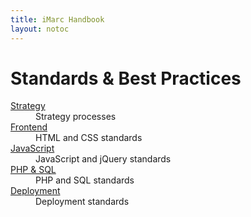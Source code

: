 ```yaml
---
title: iMarc Handbook
layout: notoc
---
```


<h1 class="title">Standards &amp; Best Practices</h1>

<dl>
    <dt><a href="strategy">Strategy</a></dt>
	    <dd>Strategy processes</dd>
	<dt><a href="frontend">Frontend</a></dt>
		<dd>HTML and CSS standards</dd>
	<dt><a href="javascript">JavaScript</a></dt>
		<dd>JavaScript and jQuery standards</dd>
	<dt><a href="backend">PHP &amp; SQL</a></dt>
		<dd>PHP and SQL standards</dd>
	<dt><a href="deployment">Deployment</a></dt>
		<dd>Deployment standards</dd>
</dl>

<!--
## In progress:

<dl>
    <dt>
        <a href="strategy">Strategy</a>
    </dt>
    <dd>Strategy Processes</dd>
</dl>
-->
